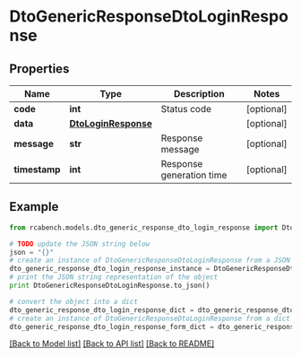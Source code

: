 # DtoGenericResponseDtoLoginResponse


## Properties

Name | Type | Description | Notes
------------ | ------------- | ------------- | -------------
**code** | **int** | Status code | [optional] 
**data** | [**DtoLoginResponse**](DtoLoginResponse.md) |  | [optional] 
**message** | **str** | Response message | [optional] 
**timestamp** | **int** | Response generation time | [optional] 

## Example

```python
from rcabench.models.dto_generic_response_dto_login_response import DtoGenericResponseDtoLoginResponse

# TODO update the JSON string below
json = "{}"
# create an instance of DtoGenericResponseDtoLoginResponse from a JSON string
dto_generic_response_dto_login_response_instance = DtoGenericResponseDtoLoginResponse.from_json(json)
# print the JSON string representation of the object
print DtoGenericResponseDtoLoginResponse.to_json()

# convert the object into a dict
dto_generic_response_dto_login_response_dict = dto_generic_response_dto_login_response_instance.to_dict()
# create an instance of DtoGenericResponseDtoLoginResponse from a dict
dto_generic_response_dto_login_response_form_dict = dto_generic_response_dto_login_response.from_dict(dto_generic_response_dto_login_response_dict)
```
[[Back to Model list]](../README.md#documentation-for-models) [[Back to API list]](../README.md#documentation-for-api-endpoints) [[Back to README]](../README.md)


